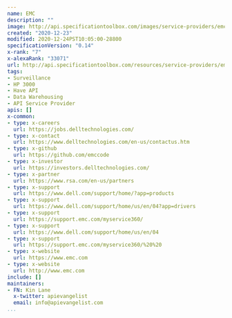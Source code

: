 ```yaml
---
name: EMC
description: ""
image: http://api.specificationtoolbox.com/images/service-providers/emc.jpg
created: "2020-12-23"
modified: 2020-12-24PST10:05:00-28800
specificationVersion: "0.14"
x-rank: "7"
x-alexaRank: "33071"
url: http://api.specificationtoolbox.com/resources/service-providers/emc/
tags:
- Surveillance
- HP 3000
- Have API
- Data Warehousing
- API Service Provider
apis: []
x-common:
- type: x-careers
  url: https://jobs.delltechnologies.com/
- type: x-contact
  url: https://www.delltechnologies.com/en-us/contactus.htm
- type: x-github
  url: https://github.com/emccode
- type: x-investor
  url: https://investors.delltechnologies.com/
- type: x-partner
  url: https://www.rsa.com/en-us/partners
- type: x-support
  url: https://www.dell.com/support/home/?app=products
- type: x-support
  url: https://www.dell.com/support/home/us/en/04?app=drivers
- type: x-support
  url: https://support.emc.com/myservice360/
- type: x-support
  url: https://www.dell.com/support/home/us/en/04
- type: x-support
  url: https://support.emc.com/myservice360/%20%20
- type: x-website
  url: https://www.emc.com
- type: x-website
  url: http://www.emc.com
include: []
maintainers:
- FN: Kin Lane
  x-twitter: apievangelist
  email: info@apievangelist.com
...
```

